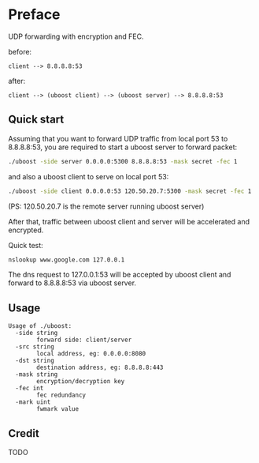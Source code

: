 # Preface

UDP forwarding with encryption and FEC.

before:

```
client --> 8.8.8.8:53
```

after:

```
client --> (uboost client) --> (uboost server) --> 8.8.8.8:53
```

## Quick start

Assuming that you want to forward UDP traffic from local port 53 to 8.8.8.8:53, you are required to start a uboost server to forward packet:

```bash
./uboost -side server 0.0.0.0:5300 8.8.8.8:53 -mask secret -fec 1
```

and also a uboost client to serve on local port 53:

```bash
./uboost -side client 0.0.0.0:53 120.50.20.7:5300 -mask secret -fec 1
```

(PS: 120.50.20.7 is the remote server running uboost server)

After that, traffic between uboost client and server will be accelerated and encrypted.

Quick test:

```bash
nslookup www.google.com 127.0.0.1
```

The dns request to 127.0.0.1:53 will be accepted by uboost client and forward to 8.8.8.8:53 via uboost server. 


## Usage

```text
Usage of ./uboost:
  -side string
        forward side: client/server
  -src string
        local address, eg: 0.0.0.0:8080
  -dst string
        destination address, eg: 8.8.8.8:443
  -mask string
        encryption/decryption key
  -fec int
        fec redundancy
  -mark uint
        fwmark value
```

## Credit

TODO
